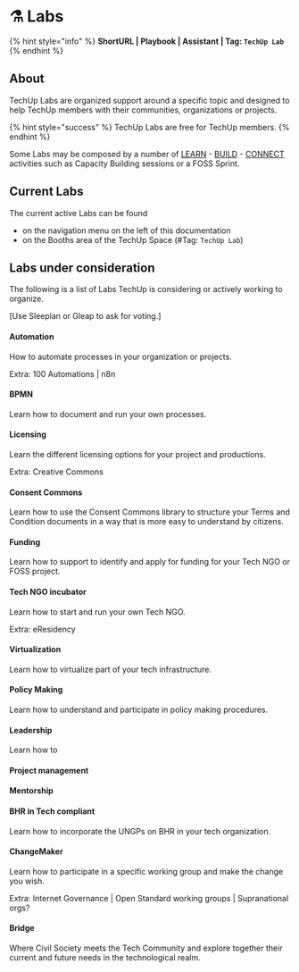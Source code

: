 # ⚗ Labs

{% hint style="info" %}
**ShortURL | Playbook | Assistant | Tag: `TechUp Lab`**
{% endhint %}

## About

TechUp Labs are organized support around a specific topic and designed to help TechUp members with their communities, organizations or projects.

{% hint style="success" %}
TechUp Labs are free for TechUp members.
{% endhint %}

Some Labs may be composed by a number of [LEARN](../../learn/) - [BUILD](../) - [CONNECT](../../connect/) activities such as Capacity Building sessions or a FOSS Sprint.

## Current Labs

The current active Labs can be found

* on the navigation menu on the left of this documentation
* on the Booths area of the TechUp Space (#Tag: `TechUp Lab`)&#x20;

## Labs under consideration

The following is a list of Labs TechUp is considering or actively working to organize.

\[Use Sleeplan or Gleap to ask for voting.]

#### Automation

How to automate processes in your organization or projects.

Extra: 100 Automations | n8n

#### BPMN

Learn how to document and run your own processes.

#### Licensing

Learn the different licensing options for your project and productions.

Extra: Creative Commons

#### Consent Commons

Learn how to use the Consent Commons library to structure your Terms and Condition documents in a way that is more easy to understand by citizens.

#### Funding

Learn how to support to identify and apply for funding for your Tech NGO or FOSS project.

#### Tech NGO incubator

Learn how to start and run your own Tech NGO.

Extra: eResidency

#### Virtualization

Learn how to virtualize part of your tech infrastructure.

#### Policy Making

Learn how to understand and participate in policy making procedures.

#### Leadership

Learn how to&#x20;

#### Project management

#### Mentorship

#### BHR in Tech compliant

Learn how to incorporate the UNGPs on BHR in your tech organization.

#### ChangeMaker

Learn how to participate in a specific working group and make the change you wish.

Extra: Internet Governance | Open Standard working groups | Supranational orgs?



#### Bridge

Where Civil Society meets the Tech Community and explore together their current and future needs in the technological realm.

